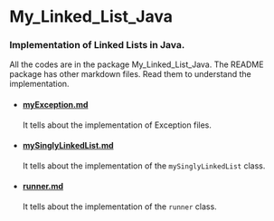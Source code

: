 # My_Linked_List_Java

### Implementation of Linked Lists in Java. 

All the codes are in the package My_Linked_List_Java. The README package has other markdown files. Read them to understand the implementation.

* #### [myException.md](myException.md)
  It tells about the implementation of Exception files.
* #### [mySinglyLinkedList.md](mySinglyLinkedList.md)
  It tells about the implementation of the ```mySinglyLinkedList``` class.
* #### [runner.md](runner.md)
  It tells about the implementation of the ```runner``` class.
